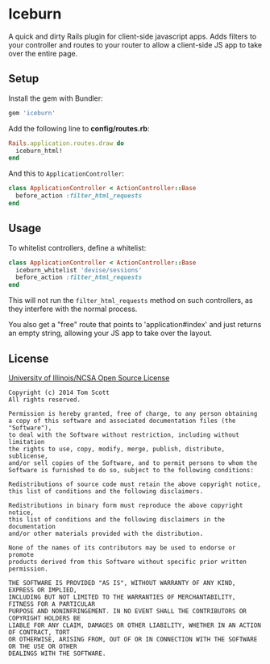 # Iceburn

A quick and dirty Rails plugin for client-side javascript apps. Adds
filters to your controller and routes to your router to allow a
client-side JS app to take over the entire page.

## Setup

Install the gem with Bundler:

```ruby
gem 'iceburn'
```

Add the following line to **config/routes.rb**:

```ruby
Rails.application.routes.draw do
  iceburn_html!
end
```

And this to `ApplicationController`:

```ruby
class ApplicationController < ActionController::Base
  before_action :filter_html_requests
end
```

## Usage

To whitelist controllers, define a whitelist:

```ruby
class ApplicationController < ActionController::Base
  iceburn_whitelist 'devise/sessions'
  before_action :filter_html_requests
end
```

This will not run the `filter_html_requests` method on such controllers,
as they interfere with the normal process.

You also get a "free" route that points to 'application#index' and just
returns an empty string, allowing your JS app to take over the layout.

## License

[University of Illinois/NCSA Open Source License][ncsa]

    Copyright (c) 2014 Tom Scott
    All rights reserved.

    Permission is hereby granted, free of charge, to any person obtaining
    a copy of this software and associated documentation files (the "Software"),
    to deal with the Software without restriction, including without limitation
    the rights to use, copy, modify, merge, publish, distribute, sublicense,
    and/or sell copies of the Software, and to permit persons to whom the
    Software is furnished to do so, subject to the following conditions:

    Redistributions of source code must retain the above copyright notice,
    this list of conditions and the following disclaimers.

    Redistributions in binary form must reproduce the above copyright notice,
    this list of conditions and the following disclaimers in the documentation
    and/or other materials provided with the distribution.

    None of the names of its contributors may be used to endorse or promote
    products derived from this Software without specific prior written permission.

    THE SOFTWARE IS PROVIDED "AS IS", WITHOUT WARRANTY OF ANY KIND, EXPRESS OR IMPLIED,
    INCLUDING BUT NOT LIMITED TO THE WARRANTIES OF MERCHANTABILITY, FITNESS FOR A PARTICULAR
    PURPOSE AND NONINFRINGEMENT. IN NO EVENT SHALL THE CONTRIBUTORS OR COPYRIGHT HOLDERS BE
    LIABLE FOR ANY CLAIM, DAMAGES OR OTHER LIABILITY, WHETHER IN AN ACTION OF CONTRACT, TORT
    OR OTHERWISE, ARISING FROM, OUT OF OR IN CONNECTION WITH THE SOFTWARE OR THE USE OR OTHER
    DEALINGS WITH THE SOFTWARE.

[ncsa]: http://opensource.org/licenses/NCSA
